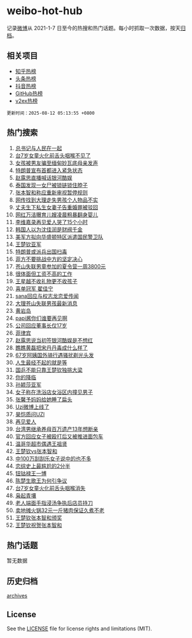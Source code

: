 # weibo-hot-hub

记录[微博](https://www.weibo.com)从 2021-1-7 日至今的热搜和热门话题。每小时抓取一次数据，按天[归档](archives)。

## 相关项目

- [知乎热榜](https://github.com/lonnyzhang423/zhihu-hot-hub)
- [头条热榜](https://github.com/lonnyzhang423/toutiao-hot-hub)
- [抖音热榜](https://github.com/lonnyzhang423/douyin-hot-hub)
- [GitHub热榜](https://github.com/lonnyzhang423/github-hot-hub)
- [v2ex热榜](https://github.com/lonnyzhang423/v2ex-hot-hub)


`更新时间：2025-08-12 05:13:55 +0800`

## 热门搜索

1. [总书记与人民在一起](https://m.weibo.cn/search?containerid=100103type%3D1%26t%3D10%26q%3D%23%E6%80%BB%E4%B9%A6%E8%AE%B0%E4%B8%8E%E4%BA%BA%E6%B0%91%E5%9C%A8%E4%B8%80%E8%B5%B7%23&stream_entry_id=51&isnewpage=1&extparam=seat%3D1%26c_type%3D51%26filter_type%3Drealtimehot%26stream_entry_id%3D51%26dgr%3D0%26q%3D%2523%25E6%2580%25BB%25E4%25B9%25A6%25E8%25AE%25B0%25E4%25B8%258E%25E4%25BA%25BA%25E6%25B0%2591%25E5%259C%25A8%25E4%25B8%2580%25E8%25B5%25B7%2523%26pos%3D0%26cate%3D10103%26display_time%3D1754946834%26pre_seqid%3D1754946834658057137449)
1. [台7岁女童火化前舌头咽喉不见了](https://m.weibo.cn/search?containerid=100103type%3D1%26t%3D10%26q%3D%23%E5%8F%B07%E5%B2%81%E5%A5%B3%E7%AB%A5%E7%81%AB%E5%8C%96%E5%89%8D%E8%88%8C%E5%A4%B4%E5%92%BD%E5%96%89%E4%B8%8D%E8%A7%81%E4%BA%86%23&stream_entry_id=31&isnewpage=1&extparam=seat%3D1%26band_rank%3D1%26filter_type%3Drealtimehot%26c_type%3D31%26pos%3D0%26cate%3D5001%26q%3D%2523%25E5%258F%25B07%25E5%25B2%2581%25E5%25A5%25B3%25E7%25AB%25A5%25E7%2581%25AB%25E5%258C%2596%25E5%2589%258D%25E8%2588%258C%25E5%25A4%25B4%25E5%2592%25BD%25E5%2596%2589%25E4%25B8%258D%25E8%25A7%2581%25E4%25BA%2586%2523%26stream_entry_id%3D31%26dgr%3D0%26realpos%3D1%26lcate%3D5001%26flag%3D2%26display_time%3D1754946834%26pre_seqid%3D1754946834658057137449)
1. [女孩被男友骗至缅甸妙瓦底母亲发声](https://m.weibo.cn/search?containerid=100103type%3D1%26t%3D10%26q%3D%23%E5%A5%B3%E5%AD%A9%E8%A2%AB%E7%94%B7%E5%8F%8B%E9%AA%97%E8%87%B3%E7%BC%85%E7%94%B8%E5%A6%99%E7%93%A6%E5%BA%95%E6%AF%8D%E4%BA%B2%E5%8F%91%E5%A3%B0%23&stream_entry_id=31&isnewpage=1&extparam=seat%3D1%26band_rank%3D2%26filter_type%3Drealtimehot%26c_type%3D31%26pos%3D1%26cate%3D5001%26q%3D%2523%25E5%25A5%25B3%25E5%25AD%25A9%25E8%25A2%25AB%25E7%2594%25B7%25E5%258F%258B%25E9%25AA%2597%25E8%2587%25B3%25E7%25BC%2585%25E7%2594%25B8%25E5%25A6%2599%25E7%2593%25A6%25E5%25BA%2595%25E6%25AF%258D%25E4%25BA%25B2%25E5%258F%2591%25E5%25A3%25B0%2523%26stream_entry_id%3D31%26dgr%3D0%26realpos%3D2%26lcate%3D5001%26flag%3D2%26display_time%3D1754946834%26pre_seqid%3D1754946834658057137449)
1. [特朗普宣布首都进入紧急状态](https://m.weibo.cn/search?containerid=100103type%3D1%26t%3D10%26q%3D%23%E7%89%B9%E6%9C%97%E6%99%AE%E5%AE%A3%E5%B8%83%E9%A6%96%E9%83%BD%E8%BF%9B%E5%85%A5%E7%B4%A7%E6%80%A5%E7%8A%B6%E6%80%81%23&stream_entry_id=31&isnewpage=1&extparam=seat%3D1%26band_rank%3D3%26filter_type%3Drealtimehot%26c_type%3D31%26pos%3D2%26cate%3D5001%26q%3D%2523%25E7%2589%25B9%25E6%259C%2597%25E6%2599%25AE%25E5%25AE%25A3%25E5%25B8%2583%25E9%25A6%2596%25E9%2583%25BD%25E8%25BF%259B%25E5%2585%25A5%25E7%25B4%25A7%25E6%2580%25A5%25E7%258A%25B6%25E6%2580%2581%2523%26stream_entry_id%3D31%26dgr%3D0%26realpos%3D3%26lcate%3D5001%26flag%3D2%26display_time%3D1754946834%26pre_seqid%3D1754946834658057137449)
1. [赵露思直播喊话银河酷娱](https://m.weibo.cn/search?containerid=100103type%3D1%26t%3D10%26q%3D%23%E8%B5%B5%E9%9C%B2%E6%80%9D%E7%9B%B4%E6%92%AD%E5%96%8A%E8%AF%9D%E9%93%B6%E6%B2%B3%E9%85%B7%E5%A8%B1%23&stream_entry_id=31&isnewpage=1&extparam=seat%3D1%26band_rank%3D4%26filter_type%3Drealtimehot%26c_type%3D31%26pos%3D3%26cate%3D5001%26q%3D%2523%25E8%25B5%25B5%25E9%259C%25B2%25E6%2580%259D%25E7%259B%25B4%25E6%2592%25AD%25E5%2596%258A%25E8%25AF%259D%25E9%2593%25B6%25E6%25B2%25B3%25E9%2585%25B7%25E5%25A8%25B1%2523%26stream_entry_id%3D31%26dgr%3D0%26realpos%3D4%26lcate%3D5001%26flag%3D2%26display_time%3D1754946834%26pre_seqid%3D1754946834658057137449)
1. [泰国发现一女尸被锁链锁住脖子](https://m.weibo.cn/search?containerid=100103type%3D1%26t%3D10%26q%3D%23%E6%B3%B0%E5%9B%BD%E5%8F%91%E7%8E%B0%E4%B8%80%E5%A5%B3%E5%B0%B8%E8%A2%AB%E9%94%81%E9%93%BE%E9%94%81%E4%BD%8F%E8%84%96%E5%AD%90%23&stream_entry_id=31&isnewpage=1&extparam=seat%3D1%26band_rank%3D5%26filter_type%3Drealtimehot%26c_type%3D31%26pos%3D4%26cate%3D5001%26q%3D%2523%25E6%25B3%25B0%25E5%259B%25BD%25E5%258F%2591%25E7%258E%25B0%25E4%25B8%2580%25E5%25A5%25B3%25E5%25B0%25B8%25E8%25A2%25AB%25E9%2594%2581%25E9%2593%25BE%25E9%2594%2581%25E4%25BD%258F%25E8%2584%2596%25E5%25AD%2590%2523%26stream_entry_id%3D31%26dgr%3D0%26realpos%3D5%26lcate%3D5001%26flag%3D0%26display_time%3D1754946834%26pre_seqid%3D1754946834658057137449)
1. [张本智和称应重新审视暂停规则](https://m.weibo.cn/search?containerid=100103type%3D1%26t%3D10%26q%3D%23%E5%BC%A0%E6%9C%AC%E6%99%BA%E5%92%8C%E7%A7%B0%E5%BA%94%E9%87%8D%E6%96%B0%E5%AE%A1%E8%A7%86%E6%9A%82%E5%81%9C%E8%A7%84%E5%88%99%23&stream_entry_id=31&isnewpage=1&extparam=seat%3D1%26band_rank%3D6%26filter_type%3Drealtimehot%26c_type%3D31%26pos%3D5%26cate%3D5001%26q%3D%2523%25E5%25BC%25A0%25E6%259C%25AC%25E6%2599%25BA%25E5%2592%258C%25E7%25A7%25B0%25E5%25BA%2594%25E9%2587%258D%25E6%2596%25B0%25E5%25AE%25A1%25E8%25A7%2586%25E6%259A%2582%25E5%2581%259C%25E8%25A7%2584%25E5%2588%2599%2523%26stream_entry_id%3D31%26dgr%3D0%26realpos%3D6%26lcate%3D5001%26flag%3D0%26display_time%3D1754946834%26pre_seqid%3D1754946834658057137449)
1. [网传找到大理走失男孩个人物品不实](https://m.weibo.cn/search?containerid=100103type%3D1%26t%3D10%26q%3D%23%E7%BD%91%E4%BC%A0%E6%89%BE%E5%88%B0%E5%A4%A7%E7%90%86%E8%B5%B0%E5%A4%B1%E7%94%B7%E5%AD%A9%E4%B8%AA%E4%BA%BA%E7%89%A9%E5%93%81%E4%B8%8D%E5%AE%9E%23&stream_entry_id=31&isnewpage=1&extparam=seat%3D1%26band_rank%3D7%26filter_type%3Drealtimehot%26c_type%3D31%26pos%3D6%26cate%3D5001%26q%3D%2523%25E7%25BD%2591%25E4%25BC%25A0%25E6%2589%25BE%25E5%2588%25B0%25E5%25A4%25A7%25E7%2590%2586%25E8%25B5%25B0%25E5%25A4%25B1%25E7%2594%25B7%25E5%25AD%25A9%25E4%25B8%25AA%25E4%25BA%25BA%25E7%2589%25A9%25E5%2593%2581%25E4%25B8%258D%25E5%25AE%259E%2523%26stream_entry_id%3D31%26dgr%3D0%26adid%3D296563%26lcate%3D5001%26is_ad_pos%3D1%26display_time%3D1754946834%26pre_seqid%3D1754946834658057137449)
1. [丈夫生下私生女妻子告重婚罪被驳回](https://m.weibo.cn/search?containerid=100103type%3D1%26t%3D10%26q%3D%23%E4%B8%88%E5%A4%AB%E7%94%9F%E4%B8%8B%E7%A7%81%E7%94%9F%E5%A5%B3%E5%A6%BB%E5%AD%90%E5%91%8A%E9%87%8D%E5%A9%9A%E7%BD%AA%E8%A2%AB%E9%A9%B3%E5%9B%9E%23&stream_entry_id=31&isnewpage=1&extparam=seat%3D1%26band_rank%3D7%26filter_type%3Drealtimehot%26c_type%3D31%26pos%3D7%26cate%3D5001%26q%3D%2523%25E4%25B8%2588%25E5%25A4%25AB%25E7%2594%259F%25E4%25B8%258B%25E7%25A7%2581%25E7%2594%259F%25E5%25A5%25B3%25E5%25A6%25BB%25E5%25AD%2590%25E5%2591%258A%25E9%2587%258D%25E5%25A9%259A%25E7%25BD%25AA%25E8%25A2%25AB%25E9%25A9%25B3%25E5%259B%259E%2523%26stream_entry_id%3D31%26dgr%3D0%26realpos%3D7%26lcate%3D5001%26flag%3D0%26display_time%3D1754946834%26pre_seqid%3D1754946834658057137449)
1. [网红万洁曝育儿嫂凌晨粗暴翻身婴儿](https://m.weibo.cn/search?containerid=100103type%3D1%26t%3D10%26q%3D%23%E7%BD%91%E7%BA%A2%E4%B8%87%E6%B4%81%E6%9B%9D%E8%82%B2%E5%84%BF%E5%AB%82%E5%87%8C%E6%99%A8%E7%B2%97%E6%9A%B4%E7%BF%BB%E8%BA%AB%E5%A9%B4%E5%84%BF%23&stream_entry_id=31&isnewpage=1&extparam=seat%3D1%26band_rank%3D8%26filter_type%3Drealtimehot%26c_type%3D31%26pos%3D8%26cate%3D5001%26q%3D%2523%25E7%25BD%2591%25E7%25BA%25A2%25E4%25B8%2587%25E6%25B4%2581%25E6%259B%259D%25E8%2582%25B2%25E5%2584%25BF%25E5%25AB%2582%25E5%2587%258C%25E6%2599%25A8%25E7%25B2%2597%25E6%259A%25B4%25E7%25BF%25BB%25E8%25BA%25AB%25E5%25A9%25B4%25E5%2584%25BF%2523%26stream_entry_id%3D31%26dgr%3D0%26realpos%3D8%26lcate%3D5001%26flag%3D0%26display_time%3D1754946834%26pre_seqid%3D1754946834658057137449)
1. [李维嘉录再见爱人哭了15个小时](https://m.weibo.cn/search?containerid=100103type%3D1%26t%3D10%26q%3D%23%E6%9D%8E%E7%BB%B4%E5%98%89%E5%BD%95%E5%86%8D%E8%A7%81%E7%88%B1%E4%BA%BA%E5%93%AD%E4%BA%8615%E4%B8%AA%E5%B0%8F%E6%97%B6%23&stream_entry_id=31&isnewpage=1&extparam=seat%3D1%26band_rank%3D9%26filter_type%3Drealtimehot%26c_type%3D31%26pos%3D9%26cate%3D5001%26q%3D%2523%25E6%259D%258E%25E7%25BB%25B4%25E5%2598%2589%25E5%25BD%2595%25E5%2586%258D%25E8%25A7%2581%25E7%2588%25B1%25E4%25BA%25BA%25E5%2593%25AD%25E4%25BA%258615%25E4%25B8%25AA%25E5%25B0%258F%25E6%2597%25B6%2523%26stream_entry_id%3D31%26dgr%3D0%26realpos%3D9%26lcate%3D5001%26flag%3D2%26display_time%3D1754946834%26pre_seqid%3D1754946834658057137449)
1. [韩国人以为沈佳润是财阀千金](https://m.weibo.cn/search?containerid=100103type%3D1%26t%3D10%26q%3D%23%E9%9F%A9%E5%9B%BD%E4%BA%BA%E4%BB%A5%E4%B8%BA%E6%B2%88%E4%BD%B3%E6%B6%A6%E6%98%AF%E8%B4%A2%E9%98%80%E5%8D%83%E9%87%91%23&stream_entry_id=31&isnewpage=1&extparam=seat%3D1%26band_rank%3D10%26filter_type%3Drealtimehot%26c_type%3D31%26pos%3D10%26cate%3D5001%26q%3D%2523%25E9%259F%25A9%25E5%259B%25BD%25E4%25BA%25BA%25E4%25BB%25A5%25E4%25B8%25BA%25E6%25B2%2588%25E4%25BD%25B3%25E6%25B6%25A6%25E6%2598%25AF%25E8%25B4%25A2%25E9%2598%2580%25E5%258D%2583%25E9%2587%2591%2523%26stream_entry_id%3D31%26dgr%3D0%26realpos%3D10%26lcate%3D5001%26flag%3D2%26display_time%3D1754946834%26pre_seqid%3D1754946834658057137449)
1. [美军方拟向华盛顿特区派遣国民警卫队](https://m.weibo.cn/search?containerid=100103type%3D1%26t%3D10%26q%3D%23%E7%BE%8E%E5%86%9B%E6%96%B9%E6%8B%9F%E5%90%91%E5%8D%8E%E7%9B%9B%E9%A1%BF%E7%89%B9%E5%8C%BA%E6%B4%BE%E9%81%A3%E5%9B%BD%E6%B0%91%E8%AD%A6%E5%8D%AB%E9%98%9F%23&stream_entry_id=31&isnewpage=1&extparam=seat%3D1%26band_rank%3D11%26filter_type%3Drealtimehot%26c_type%3D31%26pos%3D11%26cate%3D5001%26q%3D%2523%25E7%25BE%258E%25E5%2586%259B%25E6%2596%25B9%25E6%258B%259F%25E5%2590%2591%25E5%258D%258E%25E7%259B%259B%25E9%25A1%25BF%25E7%2589%25B9%25E5%258C%25BA%25E6%25B4%25BE%25E9%2581%25A3%25E5%259B%25BD%25E6%25B0%2591%25E8%25AD%25A6%25E5%258D%25AB%25E9%2598%259F%2523%26stream_entry_id%3D31%26dgr%3D0%26realpos%3D11%26lcate%3D5001%26flag%3D0%26display_time%3D1754946834%26pre_seqid%3D1754946834658057137449)
1. [王楚钦亚军](https://m.weibo.cn/search?containerid=100103type%3D1%26t%3D10%26q%3D%23%E7%8E%8B%E6%A5%9A%E9%92%A6%E4%BA%9A%E5%86%9B%23&stream_entry_id=31&isnewpage=1&extparam=seat%3D1%26band_rank%3D12%26filter_type%3Drealtimehot%26c_type%3D31%26pos%3D12%26cate%3D5001%26q%3D%2523%25E7%258E%258B%25E6%25A5%259A%25E9%2592%25A6%25E4%25BA%259A%25E5%2586%259B%2523%26stream_entry_id%3D31%26dgr%3D0%26realpos%3D12%26lcate%3D5001%26flag%3D0%26display_time%3D1754946834%26pre_seqid%3D1754946834658057137449)
1. [特朗普或派兵出国扫毒](https://m.weibo.cn/search?containerid=100103type%3D1%26t%3D10%26q%3D%23%E7%89%B9%E6%9C%97%E6%99%AE%E6%88%96%E6%B4%BE%E5%85%B5%E5%87%BA%E5%9B%BD%E6%89%AB%E6%AF%92%23&stream_entry_id=31&isnewpage=1&extparam=seat%3D1%26band_rank%3D13%26filter_type%3Drealtimehot%26c_type%3D31%26pos%3D13%26cate%3D5001%26q%3D%2523%25E7%2589%25B9%25E6%259C%2597%25E6%2599%25AE%25E6%2588%2596%25E6%25B4%25BE%25E5%2585%25B5%25E5%2587%25BA%25E5%259B%25BD%25E6%2589%25AB%25E6%25AF%2592%2523%26stream_entry_id%3D31%26dgr%3D0%26realpos%3D13%26lcate%3D5001%26flag%3D0%26display_time%3D1754946834%26pre_seqid%3D1754946834658057137449)
1. [菲方不要挑战中方的坚定决心](https://m.weibo.cn/search?containerid=100103type%3D1%26t%3D10%26q%3D%23%E8%8F%B2%E6%96%B9%E4%B8%8D%E8%A6%81%E6%8C%91%E6%88%98%E4%B8%AD%E6%96%B9%E7%9A%84%E5%9D%9A%E5%AE%9A%E5%86%B3%E5%BF%83%23&stream_entry_id=31&isnewpage=1&extparam=seat%3D1%26band_rank%3D14%26filter_type%3Drealtimehot%26c_type%3D31%26pos%3D14%26cate%3D5001%26q%3D%2523%25E8%258F%25B2%25E6%2596%25B9%25E4%25B8%258D%25E8%25A6%2581%25E6%258C%2591%25E6%2588%2598%25E4%25B8%25AD%25E6%2596%25B9%25E7%259A%2584%25E5%259D%259A%25E5%25AE%259A%25E5%2586%25B3%25E5%25BF%2583%2523%26stream_entry_id%3D31%26dgr%3D0%26realpos%3D14%26lcate%3D5001%26flag%3D0%26display_time%3D1754946834%26pre_seqid%3D1754946834658057137449)
1. [苍山失联男童参加的夏令营一周3800元](https://m.weibo.cn/search?containerid=100103type%3D1%26t%3D10%26q%3D%23%E8%8B%8D%E5%B1%B1%E5%A4%B1%E8%81%94%E7%94%B7%E7%AB%A5%E5%8F%82%E5%8A%A0%E7%9A%84%E5%A4%8F%E4%BB%A4%E8%90%A5%E4%B8%80%E5%91%A83800%E5%85%83%23&stream_entry_id=31&isnewpage=1&extparam=seat%3D1%26band_rank%3D15%26filter_type%3Drealtimehot%26c_type%3D31%26pos%3D15%26cate%3D5001%26q%3D%2523%25E8%258B%258D%25E5%25B1%25B1%25E5%25A4%25B1%25E8%2581%2594%25E7%2594%25B7%25E7%25AB%25A5%25E5%258F%2582%25E5%258A%25A0%25E7%259A%2584%25E5%25A4%258F%25E4%25BB%25A4%25E8%2590%25A5%25E4%25B8%2580%25E5%2591%25A83800%25E5%2585%2583%2523%26stream_entry_id%3D31%26dgr%3D0%26realpos%3D15%26lcate%3D5001%26flag%3D0%26display_time%3D1754946834%26pre_seqid%3D1754946834658057137449)
1. [很体面但工资不高的工作](https://m.weibo.cn/search?containerid=100103type%3D1%26t%3D10%26q%3D%E5%BE%88%E4%BD%93%E9%9D%A2%E4%BD%86%E5%B7%A5%E8%B5%84%E4%B8%8D%E9%AB%98%E7%9A%84%E5%B7%A5%E4%BD%9C&stream_entry_id=31&isnewpage=1&extparam=seat%3D1%26band_rank%3D16%26filter_type%3Drealtimehot%26c_type%3D31%26pos%3D16%26cate%3D5001%26q%3D%25E5%25BE%2588%25E4%25BD%2593%25E9%259D%25A2%25E4%25BD%2586%25E5%25B7%25A5%25E8%25B5%2584%25E4%25B8%258D%25E9%25AB%2598%25E7%259A%2584%25E5%25B7%25A5%25E4%25BD%259C%26stream_entry_id%3D31%26dgr%3D0%26realpos%3D16%26lcate%3D5001%26flag%3D0%26display_time%3D1754946834%26pre_seqid%3D1754946834658057137449)
1. [王星越不收礼物更不收孩子](https://m.weibo.cn/search?containerid=100103type%3D1%26t%3D10%26q%3D%E7%8E%8B%E6%98%9F%E8%B6%8A%E4%B8%8D%E6%94%B6%E7%A4%BC%E7%89%A9%E6%9B%B4%E4%B8%8D%E6%94%B6%E5%AD%A9%E5%AD%90&stream_entry_id=31&isnewpage=1&extparam=seat%3D1%26band_rank%3D17%26filter_type%3Drealtimehot%26c_type%3D31%26pos%3D17%26cate%3D5001%26q%3D%25E7%258E%258B%25E6%2598%259F%25E8%25B6%258A%25E4%25B8%258D%25E6%2594%25B6%25E7%25A4%25BC%25E7%2589%25A9%25E6%259B%25B4%25E4%25B8%258D%25E6%2594%25B6%25E5%25AD%25A9%25E5%25AD%2590%26stream_entry_id%3D31%26dgr%3D0%26realpos%3D17%26lcate%3D5001%26flag%3D0%26display_time%3D1754946834%26pre_seqid%3D1754946834658057137449)
1. [喜单冠军 翟佳宁](https://m.weibo.cn/search?containerid=100103type%3D1%26t%3D10%26q%3D%E5%96%9C%E5%8D%95%E5%86%A0%E5%86%9B+%E7%BF%9F%E4%BD%B3%E5%AE%81&stream_entry_id=31&isnewpage=1&extparam=seat%3D1%26band_rank%3D18%26filter_type%3Drealtimehot%26c_type%3D31%26pos%3D18%26cate%3D5001%26q%3D%25E5%2596%259C%25E5%258D%2595%25E5%2586%25A0%25E5%2586%259B%2520%25E7%25BF%259F%25E4%25BD%25B3%25E5%25AE%2581%26stream_entry_id%3D31%26dgr%3D0%26realpos%3D18%26lcate%3D5001%26flag%3D0%26display_time%3D1754946834%26pre_seqid%3D1754946834658057137449)
1. [sana回应与权志龙恋爱传闻](https://m.weibo.cn/search?containerid=100103type%3D1%26t%3D10%26q%3D%23sana%E5%9B%9E%E5%BA%94%E4%B8%8E%E6%9D%83%E5%BF%97%E9%BE%99%E6%81%8B%E7%88%B1%E4%BC%A0%E9%97%BB%23&stream_entry_id=31&isnewpage=1&extparam=seat%3D1%26band_rank%3D19%26filter_type%3Drealtimehot%26c_type%3D31%26pos%3D19%26cate%3D5001%26q%3D%2523sana%25E5%259B%259E%25E5%25BA%2594%25E4%25B8%258E%25E6%259D%2583%25E5%25BF%2597%25E9%25BE%2599%25E6%2581%258B%25E7%2588%25B1%25E4%25BC%25A0%25E9%2597%25BB%2523%26stream_entry_id%3D31%26dgr%3D0%26realpos%3D19%26lcate%3D5001%26flag%3D0%26display_time%3D1754946834%26pre_seqid%3D1754946834658057137449)
1. [大理苍山失联男孩最新消息](https://m.weibo.cn/search?containerid=100103type%3D1%26t%3D10%26q%3D%23%E5%A4%A7%E7%90%86%E8%8B%8D%E5%B1%B1%E5%A4%B1%E8%81%94%E7%94%B7%E5%AD%A9%E6%9C%80%E6%96%B0%E6%B6%88%E6%81%AF%23&stream_entry_id=31&isnewpage=1&extparam=seat%3D1%26band_rank%3D20%26filter_type%3Drealtimehot%26c_type%3D31%26pos%3D20%26cate%3D5001%26q%3D%2523%25E5%25A4%25A7%25E7%2590%2586%25E8%258B%258D%25E5%25B1%25B1%25E5%25A4%25B1%25E8%2581%2594%25E7%2594%25B7%25E5%25AD%25A9%25E6%259C%2580%25E6%2596%25B0%25E6%25B6%2588%25E6%2581%25AF%2523%26stream_entry_id%3D31%26dgr%3D0%26realpos%3D20%26lcate%3D5001%26flag%3D0%26display_time%3D1754946834%26pre_seqid%3D1754946834658057137449)
1. [黄岩岛](https://m.weibo.cn/search?containerid=100103type%3D1%26t%3D10%26q%3D%E9%BB%84%E5%B2%A9%E5%B2%9B&stream_entry_id=31&isnewpage=1&extparam=seat%3D1%26band_rank%3D21%26filter_type%3Drealtimehot%26c_type%3D31%26pos%3D21%26cate%3D5001%26q%3D%25E9%25BB%2584%25E5%25B2%25A9%25E5%25B2%259B%26stream_entry_id%3D31%26dgr%3D0%26realpos%3D21%26lcate%3D5001%26flag%3D0%26display_time%3D1754946834%26pre_seqid%3D1754946834658057137449)
1. [papi酱你们谁要再见啊](https://m.weibo.cn/search?containerid=100103type%3D1%26t%3D10%26q%3D%23papi%E9%85%B1%E4%BD%A0%E4%BB%AC%E8%B0%81%E8%A6%81%E5%86%8D%E8%A7%81%E5%95%8A%23&stream_entry_id=31&isnewpage=1&extparam=seat%3D1%26band_rank%3D22%26filter_type%3Drealtimehot%26c_type%3D31%26pos%3D22%26cate%3D5001%26q%3D%2523papi%25E9%2585%25B1%25E4%25BD%25A0%25E4%25BB%25AC%25E8%25B0%2581%25E8%25A6%2581%25E5%2586%258D%25E8%25A7%2581%25E5%2595%258A%2523%26stream_entry_id%3D31%26dgr%3D0%26realpos%3D22%26lcate%3D5001%26flag%3D0%26display_time%3D1754946834%26pre_seqid%3D1754946834658057137449)
1. [公司回应董事长仅17岁](https://m.weibo.cn/search?containerid=100103type%3D1%26t%3D10%26q%3D%23%E5%85%AC%E5%8F%B8%E5%9B%9E%E5%BA%94%E8%91%A3%E4%BA%8B%E9%95%BF%E4%BB%8517%E5%B2%81%23&stream_entry_id=31&isnewpage=1&extparam=seat%3D1%26band_rank%3D23%26filter_type%3Drealtimehot%26c_type%3D31%26pos%3D23%26cate%3D5001%26q%3D%2523%25E5%2585%25AC%25E5%258F%25B8%25E5%259B%259E%25E5%25BA%2594%25E8%2591%25A3%25E4%25BA%258B%25E9%2595%25BF%25E4%25BB%258517%25E5%25B2%2581%2523%26stream_entry_id%3D31%26dgr%3D0%26realpos%3D23%26lcate%3D5001%26flag%3D0%26display_time%3D1754946834%26pre_seqid%3D1754946834658057137449)
1. [菲律宾](https://m.weibo.cn/search?containerid=100103type%3D1%26t%3D10%26q%3D%E8%8F%B2%E5%BE%8B%E5%AE%BE&stream_entry_id=31&isnewpage=1&extparam=seat%3D1%26band_rank%3D24%26filter_type%3Drealtimehot%26c_type%3D31%26pos%3D24%26cate%3D5001%26q%3D%25E8%258F%25B2%25E5%25BE%258B%25E5%25AE%25BE%26stream_entry_id%3D31%26dgr%3D0%26realpos%3D24%26lcate%3D5001%26flag%3D0%26display_time%3D1754946834%26pre_seqid%3D1754946834658057137449)
1. [赵露思说当初签银河酷娱是不想红](https://m.weibo.cn/search?containerid=100103type%3D1%26t%3D10%26q%3D%23%E8%B5%B5%E9%9C%B2%E6%80%9D%E8%AF%B4%E5%BD%93%E5%88%9D%E7%AD%BE%E9%93%B6%E6%B2%B3%E9%85%B7%E5%A8%B1%E6%98%AF%E4%B8%8D%E6%83%B3%E7%BA%A2%23&stream_entry_id=31&isnewpage=1&extparam=seat%3D1%26band_rank%3D25%26filter_type%3Drealtimehot%26c_type%3D31%26pos%3D25%26cate%3D5001%26q%3D%2523%25E8%25B5%25B5%25E9%259C%25B2%25E6%2580%259D%25E8%25AF%25B4%25E5%25BD%2593%25E5%2588%259D%25E7%25AD%25BE%25E9%2593%25B6%25E6%25B2%25B3%25E9%2585%25B7%25E5%25A8%25B1%25E6%2598%25AF%25E4%25B8%258D%25E6%2583%25B3%25E7%25BA%25A2%2523%26stream_entry_id%3D31%26dgr%3D0%26realpos%3D25%26lcate%3D5001%26flag%3D0%26display_time%3D1754946834%26pre_seqid%3D1754946834658057137449)
1. [瞧瞧黄磊把宋丹丹毒成什么样了](https://m.weibo.cn/search?containerid=100103type%3D1%26t%3D10%26q%3D%E7%9E%A7%E7%9E%A7%E9%BB%84%E7%A3%8A%E6%8A%8A%E5%AE%8B%E4%B8%B9%E4%B8%B9%E6%AF%92%E6%88%90%E4%BB%80%E4%B9%88%E6%A0%B7%E4%BA%86&stream_entry_id=31&isnewpage=1&extparam=seat%3D1%26band_rank%3D26%26filter_type%3Drealtimehot%26c_type%3D31%26pos%3D26%26cate%3D5001%26q%3D%25E7%259E%25A7%25E7%259E%25A7%25E9%25BB%2584%25E7%25A3%258A%25E6%258A%258A%25E5%25AE%258B%25E4%25B8%25B9%25E4%25B8%25B9%25E6%25AF%2592%25E6%2588%2590%25E4%25BB%2580%25E4%25B9%2588%25E6%25A0%25B7%25E4%25BA%2586%26stream_entry_id%3D31%26dgr%3D0%26realpos%3D26%26lcate%3D5001%26flag%3D0%26display_time%3D1754946834%26pre_seqid%3D1754946834658057137449)
1. [67岁阿姨国外骑行遇骚扰剃光头发](https://m.weibo.cn/search?containerid=100103type%3D1%26t%3D10%26q%3D%2367%E5%B2%81%E9%98%BF%E5%A7%A8%E5%9B%BD%E5%A4%96%E9%AA%91%E8%A1%8C%E9%81%87%E9%AA%9A%E6%89%B0%E5%89%83%E5%85%89%E5%A4%B4%E5%8F%91%23&stream_entry_id=31&isnewpage=1&extparam=seat%3D1%26band_rank%3D27%26filter_type%3Drealtimehot%26c_type%3D31%26pos%3D27%26cate%3D5001%26q%3D%252367%25E5%25B2%2581%25E9%2598%25BF%25E5%25A7%25A8%25E5%259B%25BD%25E5%25A4%2596%25E9%25AA%2591%25E8%25A1%258C%25E9%2581%2587%25E9%25AA%259A%25E6%2589%25B0%25E5%2589%2583%25E5%2585%2589%25E5%25A4%25B4%25E5%258F%2591%2523%26stream_entry_id%3D31%26dgr%3D0%26realpos%3D27%26lcate%3D5001%26flag%3D0%26display_time%3D1754946834%26pre_seqid%3D1754946834658057137449)
1. [人生最经不起的就是等](https://m.weibo.cn/search?containerid=100103type%3D1%26t%3D10%26q%3D%23%E4%BA%BA%E7%94%9F%E6%9C%80%E7%BB%8F%E4%B8%8D%E8%B5%B7%E7%9A%84%E5%B0%B1%E6%98%AF%E7%AD%89%23&stream_entry_id=31&isnewpage=1&extparam=seat%3D1%26band_rank%3D28%26filter_type%3Drealtimehot%26c_type%3D31%26pos%3D28%26cate%3D5001%26q%3D%2523%25E4%25BA%25BA%25E7%2594%259F%25E6%259C%2580%25E7%25BB%258F%25E4%25B8%258D%25E8%25B5%25B7%25E7%259A%2584%25E5%25B0%25B1%25E6%2598%25AF%25E7%25AD%2589%2523%26stream_entry_id%3D31%26dgr%3D0%26realpos%3D28%26lcate%3D5001%26flag%3D0%26display_time%3D1754946834%26pre_seqid%3D1754946834658057137449)
1. [国乒不能只靠王楚钦独挑大梁](https://m.weibo.cn/search?containerid=100103type%3D1%26t%3D10%26q%3D%E5%9B%BD%E4%B9%92%E4%B8%8D%E8%83%BD%E5%8F%AA%E9%9D%A0%E7%8E%8B%E6%A5%9A%E9%92%A6%E7%8B%AC%E6%8C%91%E5%A4%A7%E6%A2%81&stream_entry_id=31&isnewpage=1&extparam=seat%3D1%26band_rank%3D29%26filter_type%3Drealtimehot%26c_type%3D31%26pos%3D29%26cate%3D5001%26q%3D%25E5%259B%25BD%25E4%25B9%2592%25E4%25B8%258D%25E8%2583%25BD%25E5%258F%25AA%25E9%259D%25A0%25E7%258E%258B%25E6%25A5%259A%25E9%2592%25A6%25E7%258B%25AC%25E6%258C%2591%25E5%25A4%25A7%25E6%25A2%2581%26stream_entry_id%3D31%26dgr%3D0%26realpos%3D29%26lcate%3D5001%26flag%3D0%26display_time%3D1754946834%26pre_seqid%3D1754946834658057137449)
1. [你的降临](https://m.weibo.cn/search?containerid=100103type%3D1%26t%3D10%26q%3D%E4%BD%A0%E7%9A%84%E9%99%8D%E4%B8%B4&stream_entry_id=31&isnewpage=1&extparam=seat%3D1%26band_rank%3D30%26filter_type%3Drealtimehot%26c_type%3D31%26pos%3D30%26cate%3D5001%26q%3D%25E4%25BD%25A0%25E7%259A%2584%25E9%2599%258D%25E4%25B8%25B4%26stream_entry_id%3D31%26dgr%3D0%26realpos%3D30%26lcate%3D5001%26flag%3D0%26display_time%3D1754946834%26pre_seqid%3D1754946834658057137449)
1. [孙颖莎亚军](https://m.weibo.cn/search?containerid=100103type%3D1%26t%3D10%26q%3D%23%E5%AD%99%E9%A2%96%E8%8E%8E%E4%BA%9A%E5%86%9B%23&stream_entry_id=31&isnewpage=1&extparam=seat%3D1%26band_rank%3D31%26filter_type%3Drealtimehot%26c_type%3D31%26pos%3D31%26cate%3D5001%26q%3D%2523%25E5%25AD%2599%25E9%25A2%2596%25E8%258E%258E%25E4%25BA%259A%25E5%2586%259B%2523%26stream_entry_id%3D31%26dgr%3D0%26realpos%3D31%26lcate%3D5001%26flag%3D0%26display_time%3D1754946834%26pre_seqid%3D1754946834658057137449)
1. [女子称在洗浴店女浴区内撞见男子](https://m.weibo.cn/search?containerid=100103type%3D1%26t%3D10%26q%3D%23%E5%A5%B3%E5%AD%90%E7%A7%B0%E5%9C%A8%E6%B4%97%E6%B5%B4%E5%BA%97%E5%A5%B3%E6%B5%B4%E5%8C%BA%E5%86%85%E6%92%9E%E8%A7%81%E7%94%B7%E5%AD%90%23&stream_entry_id=31&isnewpage=1&extparam=seat%3D1%26band_rank%3D32%26filter_type%3Drealtimehot%26c_type%3D31%26pos%3D32%26cate%3D5001%26q%3D%2523%25E5%25A5%25B3%25E5%25AD%2590%25E7%25A7%25B0%25E5%259C%25A8%25E6%25B4%2597%25E6%25B5%25B4%25E5%25BA%2597%25E5%25A5%25B3%25E6%25B5%25B4%25E5%258C%25BA%25E5%2586%2585%25E6%2592%259E%25E8%25A7%2581%25E7%2594%25B7%25E5%25AD%2590%2523%26stream_entry_id%3D31%26dgr%3D0%26realpos%3D32%26lcate%3D5001%26flag%3D0%26display_time%3D1754946834%26pre_seqid%3D1754946834658057137449)
1. [张馨予妈妈给她睡了扁头](https://m.weibo.cn/search?containerid=100103type%3D1%26t%3D10%26q%3D%E5%BC%A0%E9%A6%A8%E4%BA%88%E5%A6%88%E5%A6%88%E7%BB%99%E5%A5%B9%E7%9D%A1%E4%BA%86%E6%89%81%E5%A4%B4&stream_entry_id=31&isnewpage=1&extparam=seat%3D1%26band_rank%3D33%26filter_type%3Drealtimehot%26c_type%3D31%26pos%3D33%26cate%3D5001%26q%3D%25E5%25BC%25A0%25E9%25A6%25A8%25E4%25BA%2588%25E5%25A6%2588%25E5%25A6%2588%25E7%25BB%2599%25E5%25A5%25B9%25E7%259D%25A1%25E4%25BA%2586%25E6%2589%2581%25E5%25A4%25B4%26stream_entry_id%3D31%26dgr%3D0%26realpos%3D33%26lcate%3D5001%26flag%3D0%26display_time%3D1754946834%26pre_seqid%3D1754946834658057137449)
1. [Uzi微博上线了](https://m.weibo.cn/search?containerid=100103type%3D1%26t%3D10%26q%3D%23Uzi%E5%BE%AE%E5%8D%9A%E4%B8%8A%E7%BA%BF%E4%BA%86%23&stream_entry_id=31&isnewpage=1&extparam=seat%3D1%26band_rank%3D34%26filter_type%3Drealtimehot%26c_type%3D31%26pos%3D34%26cate%3D5001%26q%3D%2523Uzi%25E5%25BE%25AE%25E5%258D%259A%25E4%25B8%258A%25E7%25BA%25BF%25E4%25BA%2586%2523%26stream_entry_id%3D31%26dgr%3D0%26realpos%3D34%26lcate%3D5001%26flag%3D0%26display_time%3D1754946834%26pre_seqid%3D1754946834658057137449)
1. [昊恺质问UZI](https://m.weibo.cn/search?containerid=100103type%3D1%26t%3D10%26q%3D%E6%98%8A%E6%81%BA%E8%B4%A8%E9%97%AEUZI&stream_entry_id=31&isnewpage=1&extparam=seat%3D1%26band_rank%3D35%26filter_type%3Drealtimehot%26c_type%3D31%26pos%3D35%26cate%3D5001%26q%3D%25E6%2598%258A%25E6%2581%25BA%25E8%25B4%25A8%25E9%2597%25AEUZI%26stream_entry_id%3D31%26dgr%3D0%26realpos%3D35%26lcate%3D5001%26flag%3D0%26display_time%3D1754946834%26pre_seqid%3D1754946834658057137449)
1. [再见爱人](https://m.weibo.cn/search?containerid=100103type%3D1%26t%3D10%26q%3D%E5%86%8D%E8%A7%81%E7%88%B1%E4%BA%BA&stream_entry_id=31&isnewpage=1&extparam=seat%3D1%26band_rank%3D36%26filter_type%3Drealtimehot%26c_type%3D31%26pos%3D36%26cate%3D5001%26q%3D%25E5%2586%258D%25E8%25A7%2581%25E7%2588%25B1%25E4%25BA%25BA%26stream_entry_id%3D31%26dgr%3D0%26realpos%3D36%26lcate%3D5001%26flag%3D0%26display_time%3D1754946834%26pre_seqid%3D1754946834658057137449)
1. [台湾男继承养母百万遗产13年想断亲](https://m.weibo.cn/search?containerid=100103type%3D1%26t%3D10%26q%3D%23%E5%8F%B0%E6%B9%BE%E7%94%B7%E7%BB%A7%E6%89%BF%E5%85%BB%E6%AF%8D%E7%99%BE%E4%B8%87%E9%81%97%E4%BA%A713%E5%B9%B4%E6%83%B3%E6%96%AD%E4%BA%B2%23&stream_entry_id=31&isnewpage=1&extparam=seat%3D1%26band_rank%3D37%26filter_type%3Drealtimehot%26c_type%3D31%26pos%3D37%26cate%3D5001%26q%3D%2523%25E5%258F%25B0%25E6%25B9%25BE%25E7%2594%25B7%25E7%25BB%25A7%25E6%2589%25BF%25E5%2585%25BB%25E6%25AF%258D%25E7%2599%25BE%25E4%25B8%2587%25E9%2581%2597%25E4%25BA%25A713%25E5%25B9%25B4%25E6%2583%25B3%25E6%2596%25AD%25E4%25BA%25B2%2523%26stream_entry_id%3D31%26dgr%3D0%26realpos%3D37%26lcate%3D5001%26flag%3D0%26display_time%3D1754946834%26pre_seqid%3D1754946834658057137449)
1. [官方回应女子被殴打后又被推进面包车](https://m.weibo.cn/search?containerid=100103type%3D1%26t%3D10%26q%3D%23%E5%AE%98%E6%96%B9%E5%9B%9E%E5%BA%94%E5%A5%B3%E5%AD%90%E8%A2%AB%E6%AE%B4%E6%89%93%E5%90%8E%E5%8F%88%E8%A2%AB%E6%8E%A8%E8%BF%9B%E9%9D%A2%E5%8C%85%E8%BD%A6%23&stream_entry_id=31&isnewpage=1&extparam=seat%3D1%26band_rank%3D38%26filter_type%3Drealtimehot%26c_type%3D31%26pos%3D38%26cate%3D5001%26q%3D%2523%25E5%25AE%2598%25E6%2596%25B9%25E5%259B%259E%25E5%25BA%2594%25E5%25A5%25B3%25E5%25AD%2590%25E8%25A2%25AB%25E6%25AE%25B4%25E6%2589%2593%25E5%2590%258E%25E5%258F%2588%25E8%25A2%25AB%25E6%258E%25A8%25E8%25BF%259B%25E9%259D%25A2%25E5%258C%2585%25E8%25BD%25A6%2523%26stream_entry_id%3D31%26dgr%3D0%26realpos%3D38%26lcate%3D5001%26flag%3D0%26display_time%3D1754946834%26pre_seqid%3D1754946834658057137449)
1. [温哥华超市偶遇王祖贤](https://m.weibo.cn/search?containerid=100103type%3D1%26t%3D10%26q%3D%23%E6%B8%A9%E5%93%A5%E5%8D%8E%E8%B6%85%E5%B8%82%E5%81%B6%E9%81%87%E7%8E%8B%E7%A5%96%E8%B4%A4%23&stream_entry_id=31&isnewpage=1&extparam=seat%3D1%26band_rank%3D39%26filter_type%3Drealtimehot%26c_type%3D31%26pos%3D39%26cate%3D5001%26q%3D%2523%25E6%25B8%25A9%25E5%2593%25A5%25E5%258D%258E%25E8%25B6%2585%25E5%25B8%2582%25E5%2581%25B6%25E9%2581%2587%25E7%258E%258B%25E7%25A5%2596%25E8%25B4%25A4%2523%26stream_entry_id%3D31%26dgr%3D0%26realpos%3D39%26lcate%3D5001%26flag%3D0%26display_time%3D1754946834%26pre_seqid%3D1754946834658057137449)
1. [王楚钦vs张本智和](https://m.weibo.cn/search?containerid=100103type%3D1%26t%3D10%26q%3D%23%E7%8E%8B%E6%A5%9A%E9%92%A6vs%E5%BC%A0%E6%9C%AC%E6%99%BA%E5%92%8C%23&stream_entry_id=31&isnewpage=1&extparam=seat%3D1%26band_rank%3D40%26filter_type%3Drealtimehot%26c_type%3D31%26pos%3D40%26cate%3D5001%26q%3D%2523%25E7%258E%258B%25E6%25A5%259A%25E9%2592%25A6vs%25E5%25BC%25A0%25E6%259C%25AC%25E6%2599%25BA%25E5%2592%258C%2523%26stream_entry_id%3D31%26dgr%3D0%26realpos%3D40%26lcate%3D5001%26flag%3D0%26display_time%3D1754946834%26pre_seqid%3D1754946834658057137449)
1. [中100万刮刮乐女子说中的也不多](https://m.weibo.cn/search?containerid=100103type%3D1%26t%3D10%26q%3D%23%E4%B8%AD100%E4%B8%87%E5%88%AE%E5%88%AE%E4%B9%90%E5%A5%B3%E5%AD%90%E8%AF%B4%E4%B8%AD%E7%9A%84%E4%B9%9F%E4%B8%8D%E5%A4%9A%23&stream_entry_id=31&isnewpage=1&extparam=seat%3D1%26band_rank%3D41%26filter_type%3Drealtimehot%26c_type%3D31%26pos%3D41%26cate%3D5001%26q%3D%2523%25E4%25B8%25AD100%25E4%25B8%2587%25E5%2588%25AE%25E5%2588%25AE%25E4%25B9%2590%25E5%25A5%25B3%25E5%25AD%2590%25E8%25AF%25B4%25E4%25B8%25AD%25E7%259A%2584%25E4%25B9%259F%25E4%25B8%258D%25E5%25A4%259A%2523%26stream_entry_id%3D31%26dgr%3D0%26realpos%3D41%26lcate%3D5001%26flag%3D0%26display_time%3D1754946834%26pre_seqid%3D1754946834658057137449)
1. [恋综史上最尴尬的2分半](https://m.weibo.cn/search?containerid=100103type%3D1%26t%3D10%26q%3D%E6%81%8B%E7%BB%BC%E5%8F%B2%E4%B8%8A%E6%9C%80%E5%B0%B4%E5%B0%AC%E7%9A%842%E5%88%86%E5%8D%8A&stream_entry_id=31&isnewpage=1&extparam=seat%3D1%26band_rank%3D42%26filter_type%3Drealtimehot%26c_type%3D31%26pos%3D42%26cate%3D5001%26q%3D%25E6%2581%258B%25E7%25BB%25BC%25E5%258F%25B2%25E4%25B8%258A%25E6%259C%2580%25E5%25B0%25B4%25E5%25B0%25AC%25E7%259A%25842%25E5%2588%2586%25E5%258D%258A%26stream_entry_id%3D31%26dgr%3D0%26realpos%3D42%26lcate%3D5001%26flag%3D0%26display_time%3D1754946834%26pre_seqid%3D1754946834658057137449)
1. [钮钴禄王一博](https://m.weibo.cn/search?containerid=100103type%3D1%26t%3D10%26q%3D%E9%92%AE%E9%92%B4%E7%A6%84%E7%8E%8B%E4%B8%80%E5%8D%9A&stream_entry_id=31&isnewpage=1&extparam=seat%3D1%26band_rank%3D43%26filter_type%3Drealtimehot%26c_type%3D31%26pos%3D43%26cate%3D5001%26q%3D%25E9%2592%25AE%25E9%2592%25B4%25E7%25A6%2584%25E7%258E%258B%25E4%25B8%2580%25E5%258D%259A%26stream_entry_id%3D31%26dgr%3D0%26realpos%3D43%26lcate%3D5001%26flag%3D0%26display_time%3D1754946834%26pre_seqid%3D1754946834658057137449)
1. [陈楚生歌王为何引争议](https://m.weibo.cn/search?containerid=100103type%3D1%26t%3D10%26q%3D%23%E9%99%88%E6%A5%9A%E7%94%9F%E6%AD%8C%E7%8E%8B%E4%B8%BA%E4%BD%95%E5%BC%95%E4%BA%89%E8%AE%AE%23&stream_entry_id=31&isnewpage=1&extparam=seat%3D1%26band_rank%3D44%26filter_type%3Drealtimehot%26c_type%3D31%26pos%3D44%26cate%3D5001%26q%3D%2523%25E9%2599%2588%25E6%25A5%259A%25E7%2594%259F%25E6%25AD%258C%25E7%258E%258B%25E4%25B8%25BA%25E4%25BD%2595%25E5%25BC%2595%25E4%25BA%2589%25E8%25AE%25AE%2523%26stream_entry_id%3D31%26dgr%3D0%26realpos%3D44%26lcate%3D5001%26flag%3D0%26display_time%3D1754946834%26pre_seqid%3D1754946834658057137449)
1. [台7岁女童火化前舌头咽喉消失](https://m.weibo.cn/search?containerid=100103type%3D1%26t%3D10%26q%3D%23%E5%8F%B07%E5%B2%81%E5%A5%B3%E7%AB%A5%E7%81%AB%E5%8C%96%E5%89%8D%E8%88%8C%E5%A4%B4%E5%92%BD%E5%96%89%E6%B6%88%E5%A4%B1%23&stream_entry_id=31&isnewpage=1&extparam=seat%3D1%26band_rank%3D45%26filter_type%3Drealtimehot%26c_type%3D31%26pos%3D45%26cate%3D5001%26q%3D%2523%25E5%258F%25B07%25E5%25B2%2581%25E5%25A5%25B3%25E7%25AB%25A5%25E7%2581%25AB%25E5%258C%2596%25E5%2589%258D%25E8%2588%258C%25E5%25A4%25B4%25E5%2592%25BD%25E5%2596%2589%25E6%25B6%2588%25E5%25A4%25B1%2523%26stream_entry_id%3D31%26dgr%3D0%26realpos%3D45%26lcate%3D5001%26flag%3D0%26display_time%3D1754946834%26pre_seqid%3D1754946834658057137449)
1. [枭起青壤](https://m.weibo.cn/search?containerid=100103type%3D1%26t%3D10%26q%3D%E6%9E%AD%E8%B5%B7%E9%9D%92%E5%A3%A4&stream_entry_id=31&isnewpage=1&extparam=seat%3D1%26band_rank%3D46%26filter_type%3Drealtimehot%26c_type%3D31%26pos%3D46%26cate%3D5001%26q%3D%25E6%259E%25AD%25E8%25B5%25B7%25E9%259D%2592%25E5%25A3%25A4%26stream_entry_id%3D31%26dgr%3D0%26realpos%3D46%26lcate%3D5001%26flag%3D0%26display_time%3D1754946834%26pre_seqid%3D1754946834658057137449)
1. [老人端面手指浸汤争执后店员持刀](https://m.weibo.cn/search?containerid=100103type%3D1%26t%3D10%26q%3D%23%E8%80%81%E4%BA%BA%E7%AB%AF%E9%9D%A2%E6%89%8B%E6%8C%87%E6%B5%B8%E6%B1%A4%E4%BA%89%E6%89%A7%E5%90%8E%E5%BA%97%E5%91%98%E6%8C%81%E5%88%80%23&stream_entry_id=31&isnewpage=1&extparam=seat%3D1%26band_rank%3D47%26filter_type%3Drealtimehot%26c_type%3D31%26pos%3D47%26cate%3D5001%26q%3D%2523%25E8%2580%2581%25E4%25BA%25BA%25E7%25AB%25AF%25E9%259D%25A2%25E6%2589%258B%25E6%258C%2587%25E6%25B5%25B8%25E6%25B1%25A4%25E4%25BA%2589%25E6%2589%25A7%25E5%2590%258E%25E5%25BA%2597%25E5%2591%2598%25E6%258C%2581%25E5%2588%2580%2523%26stream_entry_id%3D31%26dgr%3D0%26realpos%3D47%26lcate%3D5001%26flag%3D1%26display_time%3D1754946834%26pre_seqid%3D1754946834658057137449)
1. [卖地摊火锅32元一斤猪肉保证久煮不老](https://m.weibo.cn/search?containerid=100103type%3D1%26t%3D10%26q%3D%23%E5%8D%96%E5%9C%B0%E6%91%8A%E7%81%AB%E9%94%8532%E5%85%83%E4%B8%80%E6%96%A4%E7%8C%AA%E8%82%89%E4%BF%9D%E8%AF%81%E4%B9%85%E7%85%AE%E4%B8%8D%E8%80%81%23&stream_entry_id=31&isnewpage=1&extparam=seat%3D1%26band_rank%3D48%26filter_type%3Drealtimehot%26c_type%3D31%26pos%3D48%26cate%3D5001%26q%3D%2523%25E5%258D%2596%25E5%259C%25B0%25E6%2591%258A%25E7%2581%25AB%25E9%2594%258532%25E5%2585%2583%25E4%25B8%2580%25E6%2596%25A4%25E7%258C%25AA%25E8%2582%2589%25E4%25BF%259D%25E8%25AF%2581%25E4%25B9%2585%25E7%2585%25AE%25E4%25B8%258D%25E8%2580%2581%2523%26stream_entry_id%3D31%26dgr%3D0%26realpos%3D48%26lcate%3D5001%26flag%3D0%26display_time%3D1754946834%26pre_seqid%3D1754946834658057137449)
1. [王楚钦张本智和颁奖](https://m.weibo.cn/search?containerid=100103type%3D1%26t%3D10%26q%3D%23%E7%8E%8B%E6%A5%9A%E9%92%A6%E5%BC%A0%E6%9C%AC%E6%99%BA%E5%92%8C%E9%A2%81%E5%A5%96%23&stream_entry_id=31&isnewpage=1&extparam=seat%3D1%26band_rank%3D49%26filter_type%3Drealtimehot%26c_type%3D31%26pos%3D49%26cate%3D5001%26q%3D%2523%25E7%258E%258B%25E6%25A5%259A%25E9%2592%25A6%25E5%25BC%25A0%25E6%259C%25AC%25E6%2599%25BA%25E5%2592%258C%25E9%25A2%2581%25E5%25A5%2596%2523%26stream_entry_id%3D31%26dgr%3D0%26realpos%3D49%26lcate%3D5001%26flag%3D0%26display_time%3D1754946834%26pre_seqid%3D1754946834658057137449)
1. [王楚钦祝贺张本智和](https://m.weibo.cn/search?containerid=100103type%3D1%26t%3D10%26q%3D%23%E7%8E%8B%E6%A5%9A%E9%92%A6%E7%A5%9D%E8%B4%BA%E5%BC%A0%E6%9C%AC%E6%99%BA%E5%92%8C%23&stream_entry_id=31&isnewpage=1&extparam=seat%3D1%26band_rank%3D50%26filter_type%3Drealtimehot%26c_type%3D31%26pos%3D50%26cate%3D5001%26q%3D%2523%25E7%258E%258B%25E6%25A5%259A%25E9%2592%25A6%25E7%25A5%259D%25E8%25B4%25BA%25E5%25BC%25A0%25E6%259C%25AC%25E6%2599%25BA%25E5%2592%258C%2523%26stream_entry_id%3D31%26dgr%3D0%26realpos%3D50%26lcate%3D5001%26flag%3D0%26display_time%3D1754946834%26pre_seqid%3D1754946834658057137449)

## 热门话题

暂无数据

## 历史归档

[archives](archives)

## License

See the [LICENSE](LICENSE) file for license rights and limitations (MIT).
